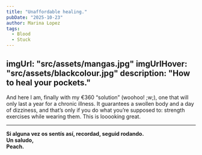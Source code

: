 ```yaml
---
title: "Unaffordable healing."  
pubDate: "2025-10-23"
author: Marina Lopez
tags:
  - Blood
  - Stuck
---
```

imgUrl: "src/assets/mangas.jpg"
imgUrlHover: "src/assets/blackcolour.jpg"
description: "How to heal your pockets." 
---

And here I am, finally with my €360 “solution” (woohoo! ;w;), one that will only last a year for a chronic illness. It guarantees a swollen body and a day of dizziness, and that’s only if you do what you’re supposed to: strength exercises while wearing them.
This is looooking great.

---

**Si alguna vez os sentís así, recordad, seguid rodando.  
Un saludo,  
Peach.**

